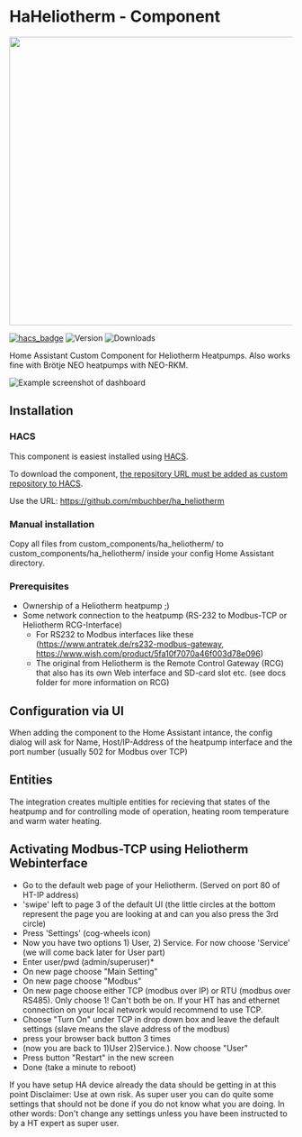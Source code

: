 # HaHeliotherm - Component
<img src="https://github.com/mbuchber/ha_heliotherm/blob/b3bb7d035f186dd6520c8395d5a5111821dac922/heliotherm.png"  width="512">

[![hacs_badge](https://img.shields.io/badge/HACS-Default-orange.svg)](https://github.com/hacs/integration)
![Version](https://img.shields.io/github/v/release/mbuchber/ha_heliotherm?style=plastic)
![Downloads](https://img.shields.io/github/downloads/mbuchber/ha_heliotherm/total)

Home Assistant Custom Component for Heliotherm Heatpumps. Also works fine with Brötje NEO heatpumps with NEO-RKM.

![Example screenshot of dashboard](/Screenshot.png)

## Installation

### HACS

This component is easiest installed using [HACS](https://github.com/custom-components/hacs).

To download the component, [the repository URL must be added as custom repository to HACS](https://hacs.xyz/docs/faq/custom_repositories/).

Use the URL: https://github.com/mbuchber/ha_heliotherm

### Manual installation

Copy all files from custom_components/ha_heliotherm/ to custom_components/ha_heliotherm/ inside your config Home Assistant directory.

### Prerequisites
- Ownership of a Heliotherm heatpump ;)
- Some network connection to the heatpump (RS-232 to Modbus-TCP or Heliotherm RCG-Interface)
    - For RS232 to Modbus interfaces like these (https://www.antratek.de/rs232-modbus-gateway, https://www.wish.com/product/5fa10f7070a46f003d78e096)
    - The original from Heliotherm is the Remote Control Gateway (RCG) that also has its own Web interface and SD-card slot etc. (see docs folder for more information on RCG)    

## Configuration via UI
When adding the component to the Home Assistant intance, the config dialog will ask for Name, Host/IP-Address of the heatpump interface and the port number (usually 502 for Modbus over TCP)

## Entities

The integration creates multiple entities for recieving that states of the heatpump and for controlling mode of operation, heating room temperature and warm water heating.

## Activating Modbus-TCP using Heliotherm Webinterface
- Go to the default web page of your Heliotherm. (Served on port 80 of HT-IP address)
- 'swipe' left to page 3 of the default UI (the little circles at the bottom represent the page you are looking at and can you also press the 3rd circle)
- Press 'Settings' (cog-wheels icon)
- Now you have two options 1) User, 2) Service. For now choose 'Service' (we will come back later for User part)
- Enter user/pwd (admin/superuser)*
- On new page choose "Main Setting"
- On new page choose "Modbus"
- On new page choose either TCP (modbus over IP) or RTU (modbus over RS485). Only choose 1! Can't both be on. If your HT has and ethernet connection on your local network would recommend to use TCP.
- Choose "Turn On" under TCP in drop down box and leave the default settings (slave means the slave address of the modbus)
- press your browser back button 3 times
- (now you are back to 1)User 2)Service.). Now choose "User"
- Press button "Restart" in the new screen
- Done (take a minute to reboot)

If you have setup HA device already the data should be getting in at this point
Disclaimer: Use at own risk. As super user you can do quite some settings that should not be done if you do not know what you are doing. In other words: Don't change any settings unless you have been instructed to by a HT expert as super user.
